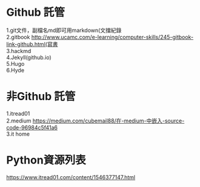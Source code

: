 # Github 託管  
1.git文件，副檔名md即可用markdown(文擋紀錄    
2.gitbook http://www.ucamc.com/e-learning/computer-skills/245-gitbook-link-github.html(寫書  
3.hackmd  
4.Jekyll(github.io)   
5.Hugo  
6.Hyde


# 非Github 託管  
1.itread01  
2.medium https://medium.com/cubemail88/在-medium-中嵌入-source-code-96984c5f41a6   
3.it home  

# Python資源列表
https://www.itread01.com/content/1546377147.html
